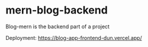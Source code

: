 # mern-blog-backend
Blog-mern is the backend part of a project

Deployment: https://blog-app-frontend-dun.vercel.app/
